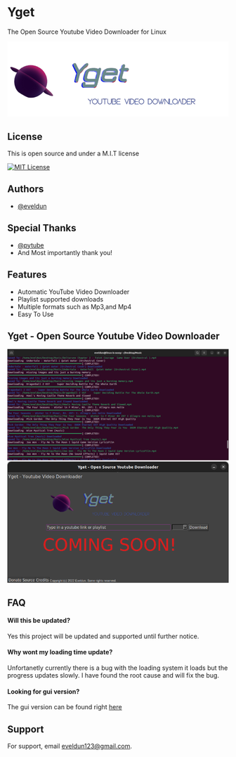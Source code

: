 
# Yget

The Open Source Youtube Video Downloader for Linux



![Logo](https://github.com/eveldun/Universal-Assets/raw/main/yget_logov2-removebg-preview.png)
## License

This is open source and under a M.I.T license 

[![MIT License](https://img.shields.io/badge/License-MIT-green.svg)](https://choosealicense.com/licenses/mit/)



## Authors

- [@eveldun](https://www.github.com/eveldun)

## Special Thanks
- [@pytube](https://github.com/pytube)
- And Most importantly thank you!


## Features

- Automatic YouTube Video Downloader
- Playlist supported downloads
- Multiple formats such as Mp3,and Mp4
- Easy To Use


## Yget - Open Source Youtube Video Downloader
![Yget Downloading a Youtube Playlist](https://raw.githubusercontent.com/eveldun/Universal-Assets/main/Screenshot%20from%202022-12-20%2020-22-01.png)
![GUI coming soon](https://raw.githubusercontent.com/eveldun/Universal-Assets/main/Advertisment.png)

## FAQ

#### Will this be updated?
Yes this project will be updated and supported until
further notice.



#### Why wont my loading time update?

Unfortanetly currently there is a bug with the loading system
it loads but the progress updates slowly. I have found the root cause
and will fix the bug.

#### Looking for gui version?
The gui version can be found right [here](https://github.com/eveldun/Yget-gui-Project)



## Support

For support, email eveldun123@gmail.com.

